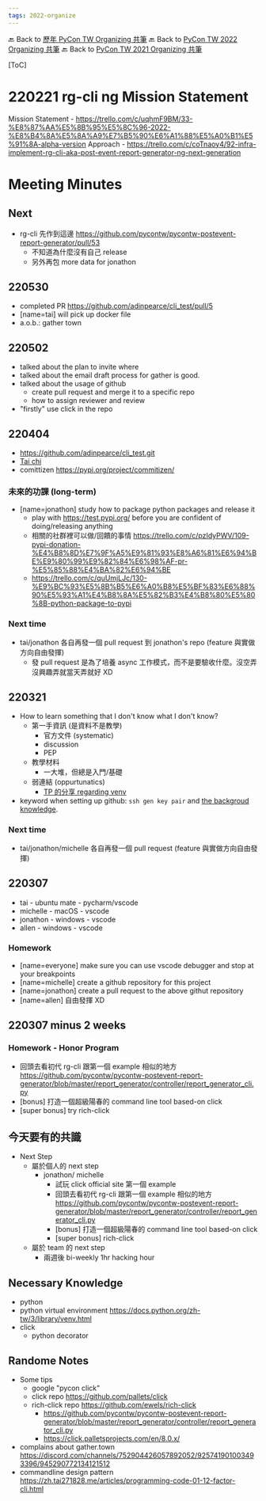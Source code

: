 ```yaml
---
tags: 2022-organize
---
```


🔙 Back to [歷年 PyCon TW Organizing 共筆](/ryPr7SFyP/%2FHM5mHCFKQCu7-W5ea8ITcw%3Fview)
🔙 Back to [PyCon TW 2022 Organizing 共筆](/F4qRbwIsQXWH5B6cZ6Pzyw)
🔙 Back to [PyCon TW 2021 Organizing 共筆](/Wb9vQrfJQk-5tPoPR23hwA)


[ToC]

# 220221 rg-cli ng Mission Statement

Mission Statement - https://trello.com/c/uqhmF9BM/33-%E8%87%AA%E5%8B%95%E5%8C%96-2022-%E8%B4%8A%E5%8A%A9%E7%B5%90%E6%A1%88%E5%A0%B1%E5%91%8A-alpha-version
Approach - https://trello.com/c/coTnaoy4/92-infra-implement-rg-cli-aka-post-event-report-generator-ng-next-generation

# Meeting Minutes

## Next
- rg-cli 先作到這邊 https://github.com/pycontw/pycontw-postevent-report-generator/pull/53
    - 不知道為什麼沒有自己 release
    - 另外再包 more data for jonathon


## 220530
- completed PR https://github.com/adinpearce/cli_test/pull/5
- [name=tai] will pick up docker file
- a.o.b.: gather town

## 220502
- talked about the plan to invite where
- talked about the email draft process for gather is good.
- talked about the usage of github
    - create pull request and merge it to a specific repo
    - how to assign reviewer and review
- "firstly" use click in the repo

## 220404
- https://github.com/adinpearce/cli_test.git
- [Tai chi](https://www.youtube.com/watch?v=Skt6hRErR7c)
- comittizen https://pypi.org/project/commitizen/

### 未來的功課 (long-term)
- [name=jonathon] study how to package python packages and release it
    - play with https://test.pypi.org/ before you are confident of doing/releasing anything
    - 相關的社群裡可以做/回饋的事情 https://trello.com/c/pzIdyPWV/109-pypi-donation-%E4%B8%8D%E7%9F%A5%E9%81%93%E8%A6%81%E6%94%BE%E9%80%99%E9%82%84%E6%98%AF-pr-%E5%85%88%E4%BA%82%E6%94%BE
    - https://trello.com/c/quUmjLJc/130-%E9%BC%93%E5%8B%B5%E6%A0%B8%E5%BF%83%E6%88%90%E5%93%A1%E4%B8%8A%E5%82%B3%E4%B8%80%E5%80%8B-python-package-to-pypi

### Next time
- tai/jonathon 各自再發一個 pull request 到 jonathon's repo (feature 與實做方向自由發揮)
    - 發 pull request 是為了培養 async 工作模式，而不是要驗收什麼。沒空弄沒興趣弄就當天弄就好 XD

## 220321
- How to learn something that I don't know what I don't know?
    - 第一手資訊 (是資料不是教學)
        - 官方文件 (systematic)
        - discussion
        - PEP
    - 教學材料
        - 一大堆，但總是入門/基礎
    - 弱連結 (oppurtunatics)
        - [TP 的分享 regarding venv](https://www.youtube.com/watch?v=6Nl0IYkU0hU)
- keyword when setting up github: `ssh gen key pair` and [the backgroud knowledge](https://zh.wikipedia.org/wiki/%E5%85%AC%E5%BC%80%E5%AF%86%E9%92%A5%E5%8A%A0%E5%AF%86).

### Next time
- tai/jonathon/michelle 各自再發一個 pull request (feature 與實做方向自由發揮)

## 220307
- tai - ubuntu mate - pycharm/vscode
- michelle - macOS - vscode
- jonathon - windows - vscode
- allen - windows - vscode

### Homework
- [name=everyone] make sure you can use vscode debugger and stop at your breakpoints
- [name=michelle] create a github repository for this project
- [name=jonathon] create a pull request to the above githut repository
- [name=allen] 自由發揮 XD

## 220307 minus 2 weeks
### Homework - Honor Program
- 回頭去看初代 rg-cli 跟第一個 example 相似的地方 https://github.com/pycontw/pycontw-postevent-report-generator/blob/master/report_generator/controller/report_generator_cli.py
- [bonus] 打造一個超級陽春的 command line tool based-on click
- [super bonus] try rich-click

## 今天要有的共識
- Next Step
    - 屬於個人的 next step
        - jonathon/ michelle
            - 試玩 click official site 第一個 example
            - 回頭去看初代 rg-cli 跟第一個 example 相似的地方 https://github.com/pycontw/pycontw-postevent-report-generator/blob/master/report_generator/controller/report_generator_cli.py
            - [bonus] 打造一個超級陽春的 command line tool based-on click
            - [super bonus] rich-click
    - 屬於 team 的 next step
        - 兩週後 bi-weekly 1hr hacking hour

## Necessary Knowledge
- python
- python virtual environment https://docs.python.org/zh-tw/3/library/venv.html
- click
    - python decorator

## Randome Notes
- Some tips
    - google "pycon click"
    - click repo https://github.com/pallets/click
    - rich-click repo https://github.com/ewels/rich-click
        - https://github.com/pycontw/pycontw-postevent-report-generator/blob/master/report_generator/controller/report_generator_cli.py
        - https://click.palletsprojects.com/en/8.0.x/
- complains about gather.town https://discord.com/channels/752904426057892052/925741901003493396/945290772134121512
- commandline design pattern https://zh.tai271828.me/articles/programming-code-01-12-factor-cli.html
